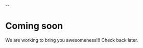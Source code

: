 






--

















# Coming soon

We are working to bring you awesomeness!!! Check back later.
